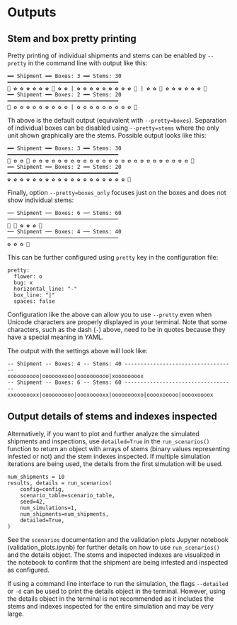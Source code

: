 # Outputs

## Stem and box pretty printing

Pretty printing of individual shipments and stems can be enabled by `--pretty`
in the command line with output like this:

```
━━ Shipment ━━ Boxes: 3 ━━ Stems: 30 ━━━━━━━━━━━━━━━━━━━━━━━━━━━━━━━━━━━
🐛 ✿ ✿ ✿ ✿ ✿ ✿ 🐛 ✿ ✿ | ✿ ✿ ✿ ✿ ✿ ✿ ✿ ✿ ✿ 🐛 | ✿ ✿ 🐛 ✿ ✿ ✿ ✿ ✿ ✿ 🐛
━━ Shipment ━━ Boxes: 2 ━━ Stems: 20 ━━━━━━━━━━━━━━━━━━━━━━━━━━━━━━━━━━━
🐛 ✿ ✿ ✿ ✿ ✿ ✿ ✿ ✿ ✿ | ✿ ✿ ✿ ✿ ✿ ✿ ✿ ✿ ✿ 🐛
```

Th above is the default output (equivalent with `--pretty=boxes`). Separation of
individual boxes can be disabled using `--pretty=stems` where the only unit
shown graphically are the stems. Possible output looks like this:

```
━━ Shipment ━━ Boxes: 3 ━━ Stems: 30 ━━━━━━━━━━━━━━━━━━━━━━━━━━━━━━━━━━━
🐛 ✿ ✿ 🐛 ✿ ✿ ✿ ✿ ✿ ✿ ✿ ✿ ✿ ✿ ✿ ✿ ✿ ✿ ✿ ✿ ✿ ✿ ✿ ✿ ✿ ✿ ✿ ✿ ✿ 🐛
━━ Shipment ━━ Boxes: 2 ━━ Stems: 20 ━━━━━━━━━━━━━━━━━━━━━━━━━━━━━━━━━━━
✿ ✿ ✿ ✿ ✿ ✿ ✿ ✿ ✿ ✿ ✿ ✿ ✿ ✿ ✿ ✿ ✿ ✿ ✿ 🐛
```

Finally, option `--pretty=boxes_only` focuses just on the boxes and does not
show individual stems:

```
── Shipment ── Boxes: 6 ── Stems: 60 ───────────────────────────────────
🐛 🐛 ✿ ✿ ✿ 🐛
── Shipment ── Boxes: 4 ── Stems: 40 ───────────────────────────────────
✿ ✿ ✿ 🐛
```

This can be further configured using `pretty` key in the configuration file:

```
pretty:
  flower: o
  bug: x
  horizontal_line: "-"
  box_line: "|"
  spaces: false
```

Configuration like the above can allow you to use `--pretty` even when Unicode
characters are properly displayed in your terminal. Note that some characters,
such as the dash (`-`) above, need to be in quotes because they have a special
meaning in YAML.

The output with the settings above will look like:

```
-- Shipment -- Boxes: 4 -- Stems: 40 -----------------------------------
xooooooooo|ooooooxooo|oooooooooo|xoooooooox
-- Shipment -- Boxes: 6 -- Stems: 60 -----------------------------------
xxooooooxx|oooooooooo|oooxooooxx|ooooooooxo|ooooxooooo|ooooxoooox
```

## Output details of stems and indexes inspected

Alternatively, if you want to plot and further analyze the simulated shipments
and inspections, use `detailed=True` in the `run_scenarios()` function to
return an object with arrays of stems (binary values representing infested or
not) and the stem indexes inspected. If multiple simulation iterations
are being used, the details from the first simulation will be used.

```
num_shipments = 10
results, details = run_scenarios(
    config=config,
    scenario_table=scenario_table,
    seed=42,
    num_simulations=1,
    num_shipments=num_shipments,
    detailed=True,
)
```

See the `scenarios` documentation and the validation plots Jupyter notebook
(validation_plots.ipynb) for further details on how to use `run_scenarios()` and
the details object. The stems and inspected indexes are visualized in the
notebook to confirm that the shipment are being infested and inspected as
configured.

If using a command line interface to run the simulation, the flags `--detailed`
or `-d` can be used to print the details object in the terminal. However, using
the details object in the terminal is not recommended as it includes the stems
and indexes inspected for the entire simulation and may be very large.
